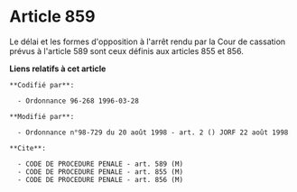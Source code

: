 # Article 859

Le délai et les formes d'opposition à l'arrêt rendu par la Cour de cassation prévus à l'article 589 sont ceux définis aux
articles 855 et 856.

**Liens relatifs à cet article**

	**Codifié par**:

	  - Ordonnance 96-268 1996-03-28

	**Modifié par**:

	  - Ordonnance n°98-729 du 20 août 1998 - art. 2 () JORF 22 août 1998

	**Cite**:

	  - CODE DE PROCEDURE PENALE - art. 589 (M)
	  - CODE DE PROCEDURE PENALE - art. 855 (M)
	  - CODE DE PROCEDURE PENALE - art. 856 (M)
